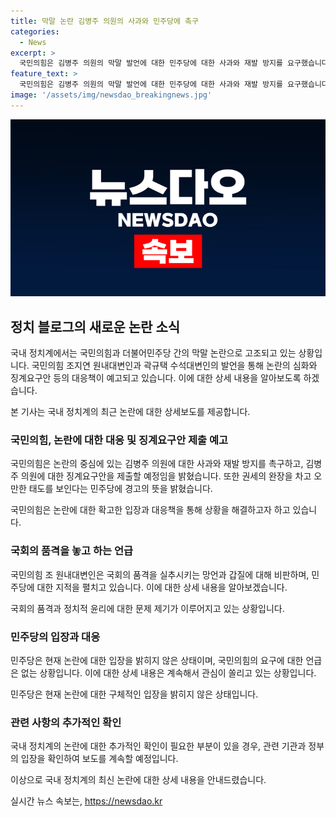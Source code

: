 ```yaml
---
title: 막말 논란 김병주 의원의 사과와 민주당에 촉구
categories:
  - News
excerpt: >
  국민의힘은 김병주 의원의 막말 발언에 대한 민주당에 대한 사과와 재발 방지를 요구했습니다. 국민의힘 대변인은 극에 달한 오만함을 보여주는 민주당에 경고하며, 국회의 품격을 실추시키는 망언과 갑질을 비판했습니다. 국민의힘은 김병주 의원에 대한 징계요구안을 제출할 예정이라고 밝혀, 민주당에 사과와 재발 방지를 약속하라고 요구했습니다.
feature_text: >
  국민의힘은 김병주 의원의 막말 발언에 대한 민주당에 대한 사과와 재발 방지를 요구했습니다. 국민의힘 대변인은 극에 달한 오만함을 보여주는 민주당에 경고하며, 국회의 품격을 실추시키는 망언과 갑질을 비판했습니다. 국민의힘은 김병주 의원에 대한 징계요구안을 제출할 예정이라고 밝혀, 민주당에 사과와 재발 방지를 약속하라고 요구했습니다.
image: '/assets/img/newsdao_breakingnews.jpg'
---
```


<p><img src="/assets/img/newsdao_breakingnews.jpg" alt="firstkoreanews 속보" /></p>

<h2 data-ke-size="size26">정치 블로그의 새로운 논란 소식</h2>

<p>국내 정치계에서는 국민의힘과 더불어민주당 간의 막말 논란으로 고조되고 있는 상황입니다. 국민의힘 조지연 원내대변인과 곽규택 수석대변인의 발언을 통해 논란의 심화와 징계요구안 등의 대응책이 예고되고 있습니다. 이에 대한 상세 내용을 알아보도록 하겠습니다.</p>

<p data-ke-size="size16">본 기사는 국내 정치계의 최근 논란에 대한 상세보도를 제공합니다.</p>

<h3>국민의힘, 논란에 대한 대응 및 징계요구안 제출 예고</h3>

<p>국민의힘은 논란의 중심에 있는 김병주 의원에 대한 사과와 재발 방지를 촉구하고, 김병주 의원에 대한 징계요구안을 제출할 예정임을 밝혔습니다. 또한 권세의 완장을 차고 오만한 태도를 보인다는 민주당에 경고의 뜻을 밝혔습니다.</p>

<p data-ke-size="size16">국민의힘은 논란에 대한 확고한 입장과 대응책을 통해 상황을 해결하고자 하고 있습니다.</p>

<h3>국회의 품격을 놓고 하는 언급</h3>

<p>국민의힘 조 원내대변인은 국회의 품격을 실추시키는 망언과 갑질에 대해 비판하며, 민주당에 대한 지적을 펼치고 있습니다. 이에 대한 상세 내용을 알아보겠습니다.</p>

<p data-ke-size="size16">국회의 품격과 정치적 윤리에 대한 문제 제기가 이루어지고 있는 상황입니다.</p>

<h3>민주당의 입장과 대응</h3>

<p>민주당은 현재 논란에 대한 입장을 밝히지 않은 상태이며, 국민의힘의 요구에 대한 언급은 없는 상황입니다. 이에 대한 상세 내용은 계속해서 관심이 쏠리고 있는 상황입니다.</p>

<p data-ke-size="size16">민주당은 현재 논란에 대한 구체적인 입장을 밝히지 않은 상태입니다.</p>

<h3>관련 사항의 추가적인 확인</h3>

<p>국내 정치계의 논란에 대한 추가적인 확인이 필요한 부분이 있을 경우, 관련 기관과 정부의 입장을 확인하여 보도를 계속할 예정입니다.</p>

<p data-ke-size="size16">이상으로 국내 정치계의 최신 논란에 대한 상세 내용을 안내드렸습니다.</p>
실시간 뉴스 속보는, <a href="https://newsdao.kr" rel="dofollow">https://newsdao.kr</a>


